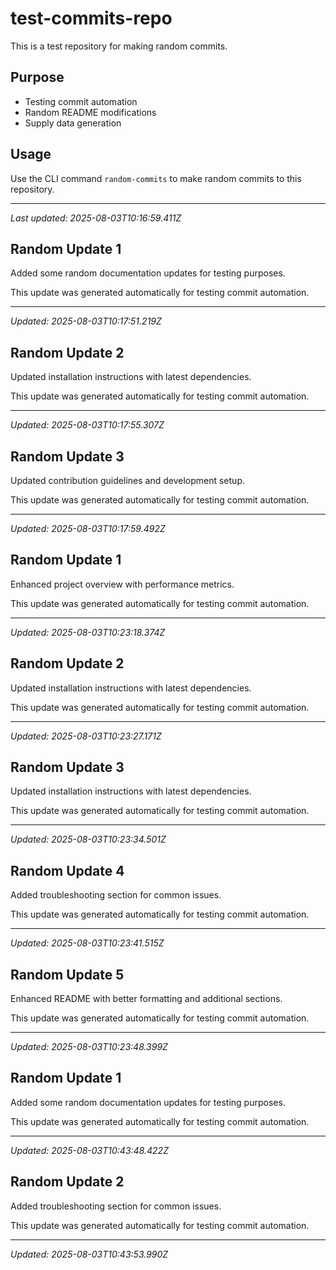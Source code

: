 # test-commits-repo

This is a test repository for making random commits.

## Purpose
- Testing commit automation
- Random README modifications
- Supply data generation

## Usage
Use the CLI command `random-commits` to make random commits to this repository.

---
*Last updated: 2025-08-03T10:16:59.411Z*


## Random Update 1

Added some random documentation updates for testing purposes.

This update was generated automatically for testing commit automation.

---
*Updated: 2025-08-03T10:17:51.219Z*


## Random Update 2

Updated installation instructions with latest dependencies.

This update was generated automatically for testing commit automation.

---
*Updated: 2025-08-03T10:17:55.307Z*


## Random Update 3

Updated contribution guidelines and development setup.

This update was generated automatically for testing commit automation.

---
*Updated: 2025-08-03T10:17:59.492Z*


## Random Update 1

Enhanced project overview with performance metrics.

This update was generated automatically for testing commit automation.

---
*Updated: 2025-08-03T10:23:18.374Z*


## Random Update 2

Updated installation instructions with latest dependencies.

This update was generated automatically for testing commit automation.

---
*Updated: 2025-08-03T10:23:27.171Z*


## Random Update 3

Updated installation instructions with latest dependencies.

This update was generated automatically for testing commit automation.

---
*Updated: 2025-08-03T10:23:34.501Z*


## Random Update 4

Added troubleshooting section for common issues.

This update was generated automatically for testing commit automation.

---
*Updated: 2025-08-03T10:23:41.515Z*


## Random Update 5

Enhanced README with better formatting and additional sections.

This update was generated automatically for testing commit automation.

---
*Updated: 2025-08-03T10:23:48.399Z*


## Random Update 1

Added some random documentation updates for testing purposes.

This update was generated automatically for testing commit automation.

---
*Updated: 2025-08-03T10:43:48.422Z*


## Random Update 2

Added troubleshooting section for common issues.

This update was generated automatically for testing commit automation.

---
*Updated: 2025-08-03T10:43:53.990Z*
